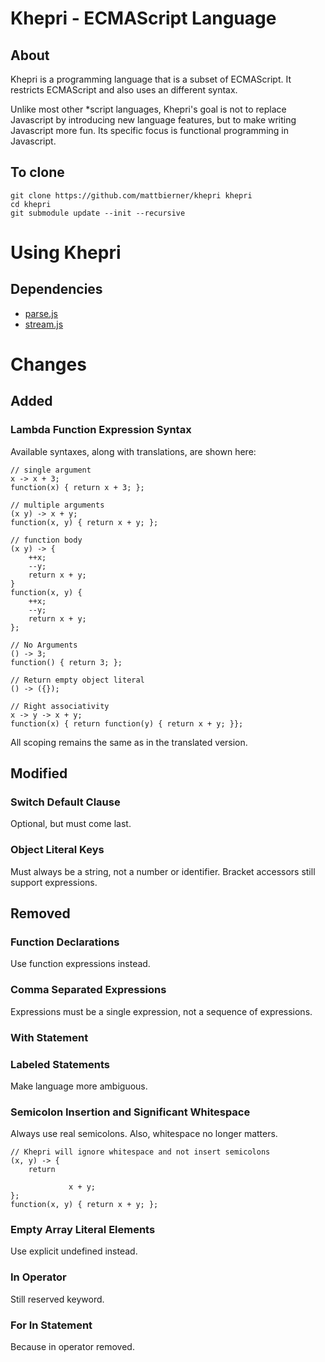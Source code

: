 # Khepri - ECMAScript Language #

## About ##
Khepri is a programming language that is a subset of ECMAScript. It restricts
ECMAScript and also uses an different syntax.

Unlike most other *script languages, Khepri's goal is not to replace Javascript
by introducing new language features, but to make writing Javascript more fun.
Its specific focus is functional programming in Javascript.
 

## To clone ##
    git clone https://github.com/mattbierner/khepri khepri
    cd khepri
    git submodule update --init --recursive


# Using Khepri #

## Dependencies ##
* [parse.js][parsejs]
* [stream.js][stream]


# Changes #

## Added ##

### Lambda Function Expression Syntax ###
Available syntaxes, along with translations, are shown here: 

    // single argument
    x -> x + 3;
    function(x) { return x + 3; };
    
    // multiple arguments
    (x y) -> x + y; 
    function(x, y) { return x + y; };
    
    // function body
    (x y) -> {
        ++x;
        --y;
        return x + y;
    }
    function(x, y) {
        ++x; 
        --y;
        return x + y;
    };
    
    // No Arguments
    () -> 3;
    function() { return 3; };
    
    // Return empty object literal
    () -> ({});
    
    // Right associativity
    x -> y -> x + y;
    function(x) { return function(y) { return x + y; }};

All scoping remains the same as in the translated version.


## Modified ##

### Switch Default Clause ###
Optional, but must come last.

### Object Literal Keys ###
Must always be a string, not a number or identifier.
Bracket accessors still support expressions.


## Removed ##

### Function Declarations ###
Use function expressions instead.

### Comma Separated Expressions ###
Expressions must be a single expression, not a sequence of expressions.

### With Statement ###


### Labeled Statements ###
Make language more ambiguous.

### Semicolon Insertion and Significant Whitespace ###
Always use real semicolons. Also, whitespace no longer matters.

    // Khepri will ignore whitespace and not insert semicolons
    (x, y) -> {
        return
        
                 x + y;
    };
    function(x, y) { return x + y; };

### Empty Array Literal Elements ###
Use explicit undefined instead.

### In Operator ###
Still reserved keyword.

### For In Statement ###
Because in operator removed.


 
 
 
 [parsejs]: https://github.com/mattbierner/parse.js
 [ecma51]: http://www.ecma-international.org/publications/standards/Ecma-262.htm
 [parseapi]: https://developer.mozilla.org/en-US/docs/SpiderMonkey/Parser_API
 [stream]: https://github.com/mattbierner/stream.js
